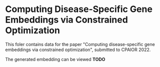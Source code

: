 # Computing Disease-Specific Gene Embeddings via Constrained Optimization

This foler contains data for the paper "Computing disease-specific gene embeddings via constrained optimization", submitted to CPAIOR 2022.

The generated embedding can be viewed **TODO**
